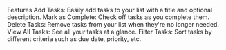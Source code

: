 Features
Add Tasks: Easily add tasks to your list with a title and optional description.
Mark as Complete: Check off tasks as you complete them.
Delete Tasks: Remove tasks from your list when they're no longer needed.
View All Tasks: See all your tasks at a glance.
Filter Tasks: Sort tasks by different criteria such as due date, priority, etc.

